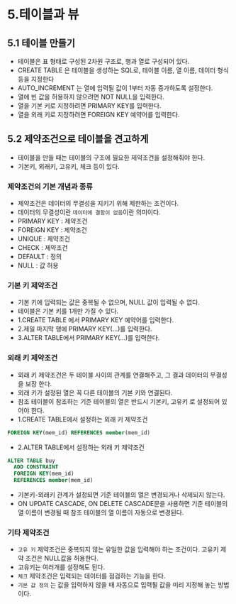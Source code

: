 # 5.테이블과 뷰

## 5.1 테이블 만들기
- 테이블은 표 형태로 구성된 2차원 구조로, 행과 열로 구성되어 있다.
- CREATE TABLE 은 테이블을 생성하는 SQL로, 테이블 이름, 열 이름, 데이터 형식 등을 지정한다
- AUTO_INCREMENT 는 열에 입력될 값이 1부터 자동 증가하도록 설정한다.
- 열에 빈 값을 허용하지 않으려면 NOT NULL을 입력한다.
- 열을 기본 키로 지정하려면 PRIMARY KEY를 입력한다.
- 열을 외래 키로 지정하려면 FOREIGN KEY 예약어를 입력한다.

## 5.2 제약조건으로 테이블을 견고하게
- 테이블을 만들 때는 테이블의 구조에 필요한 제약조건을 설정해줘야 한다.
- 기본키, 외래키, 고유키, 체크 등이 있다.

### 제약조건의 기본 개념과 종류
- 제약조건은 데이터의 무결성을 지키기 위해 제한하는 조건이다.
- 데이터의 무결성이란 `데이터에 결함이 없음`이란 의미이다.
- PRIMARY KEY : 제약조건
- FOREIGN KEY : 제약조건
- UNIQUE : 제약조건
- CHECK : 제약조건
- DEFAULT : 정의
- NULL : 값 허용

### 기본 키 제약조건
- 기본 키에 입력되는 값은 중복될 수 없으며, NULL 값이 입력될 수 없다.
- 테이블은 기본 키를 1개만 가질 수 있다.
- 1.CREATE TABLE 에서 PRIMARY KEY 예약어를 입력한다.
- 2.제일 마지막 행에 PRIMARY KEY(...)를 입력한다.
- 3.ALTER TABLE에서 PRIMARY KEY(...)를 입력한다.

### 외래 키 제약조건
- 외래 키 제약조건은 두 테이블 사이의 관계를 연결해주고, 그 결과 데이터의 무결성을 보장 한다.
- 외래 키가 설정된 열은 꼭 다른 테이블의 기본 키와 연결된다.
- 참조 테이블이 참조하는 기준 테이블의 열은 반드시 기본키, 고유키 로 설정되어 있어야 한다.
- 1.CREATE TABLE에서 설정하는 외래 키 제약조건
```sql
FOREIGN KEY(mem_id) REFERENCES member(mem_id)
```
- 2.ALTER TABLE에서 설정하는 외래 키 제약조건
```sql
ALTER TABLE buy
  ADD CONSTRAINT
  FOREIGN KEY(mem_id)
  REFERENCES member(mem_id)
```
- 기본키-외래키 관계가 설정되면 기준 테이블의 열은 변경되거나 삭제되지 않는다.
- ON UPDATE CASCADE, ON DELETE CASCADE문을 사용하면 기준 테이블의 열 이름이 변경될 때 참조 테이블의 열 이름이 자동으로 변경된다.

### 기타 제약조건
- `고유 키` 제약조건은 중복되지 않는 유일한 값을 입력해야 하는 조건이다. 고유키 제약 조건은 NULL값을 허용한다.
- 고유키는 여러개를 설정해도 된다.
- `체크` 제약조건은 입력되는 데이터를 점검하는 기능을 한다. 
- `기본 값 정의` 는 값을 입력하지 않을 때 자동으로 입력될 값을 미리 지정해 놓는 방법이다.
